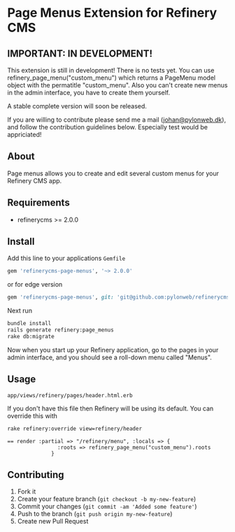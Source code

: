 # Page Menus Extension for Refinery CMS

## IMPORTANT: IN DEVELOPMENT!

This extension is still in development! There is no tests yet. You can use 
refinery_page_menu("custom_menu") which returns a PageMenu model object with the permatitle "custom_menu". 
Also you can't create new menus in the admin interface, you have to create them yourself.

A stable complete version will soon be released.

If you are willing to contribute please send me a mail (johan@pylonweb.dk), and follow the contribution guidelines below. Especially test would be appriciated!

## About

Page menus allows you to create and edit several custom menus for your Refinery CMS app. 

## Requirements

* refinerycms >= 2.0.0

## Install

Add this line to your applications `Gemfile`

```ruby
gem 'refinerycms-page-menus', '~> 2.0.0'
```

or for edge version

```ruby
gem 'refinerycms-page-menus', git: 'git@github.com:pylonweb/refinerycms-page-menus.git'
```

Next run

```bash
bundle install
rails generate refinery:page_menus
rake db:migrate
```

Now when you start up your Refinery application, go to the pages in your admin interface, and you should see a roll-down menu called "Menus".

## Usage

`app/views/refinery/pages/header.html.erb`

If you don't have this file then Refinery will be using its default. You can override this with

```bash
rake refinery:override view=refinery/header
```

```erb
== render :partial => "/refinery/menu", :locals => { 
				:roots => refinery_page_menu("custom_menu").roots
	          }	          	          
```

## Contributing

1. Fork it
2. Create your feature branch (`git checkout -b my-new-feature`)
3. Commit your changes (`git commit -am 'Added some feature'`)
4. Push to the branch (`git push origin my-new-feature`)
5. Create new Pull Request